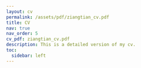 ```yaml
---
layout: cv
permalink: /assets/pdf/ziangtian_cv.pdf
title: CV
nav: true
nav_order: 5
cv_pdf: ziangtian_cv.pdf
description: This is a detailed version of my cv.
toc:
  sidebar: left
---
```


